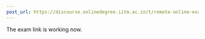 ```yaml
---
post_url: https://discourse.onlinedegree.iitm.ac.in/t/remote-online-exam-tds-jan-2025/168832/38
---
```

The exam link is working now.